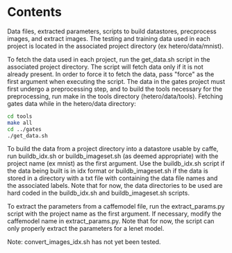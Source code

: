 Contents
========
Data files, extracted parameters, scripts to build datastores, precprocess images, and extract images.
The testing and training data used in each project is located in the associated project directory (ex 
hetero/data/mnist).

To fetch the data used in each project, run the get_data.sh script in the associated project directory.
The script will fetch data only if it is not already present. In order to force it to fetch the data,
pass "force" as the first argument when executing the script. The data in the gates project must first
undergo a preprocessing step, and to build the tools necessary for the preprocessing, run make in the
tools directory (hetero/data/tools).
Fetching gates data while in the hetero/data directory:

```sh
cd tools
make all
cd ../gates
./get_data.sh
```

To build the data from a project directory into a datastore usable by caffe, run buildb_idx.sh or
buildb_imageset.sh (as deemed appropriate) with the project name (ex mnist) as the first argument. Use the
buildb_idx.sh script if the data being built is in idx format or buildb_imageset.sh if the data is stored in
a directory with a txt file with containing the data file names and the associated labels. Note that for now,
the data directories to be used are hard coded in the buildb_idx.sh and buildb_imageset.sh scripts.

To extract the parameters from a caffemodel file, run the extract_params.py script with the project name as
the first argument. If necessary, modify the caffemodel name in extract_params.py. Note that for now,
the script can only properly extract the parameters for a lenet model.

Note: convert_images_idx.sh has not yet been tested. 